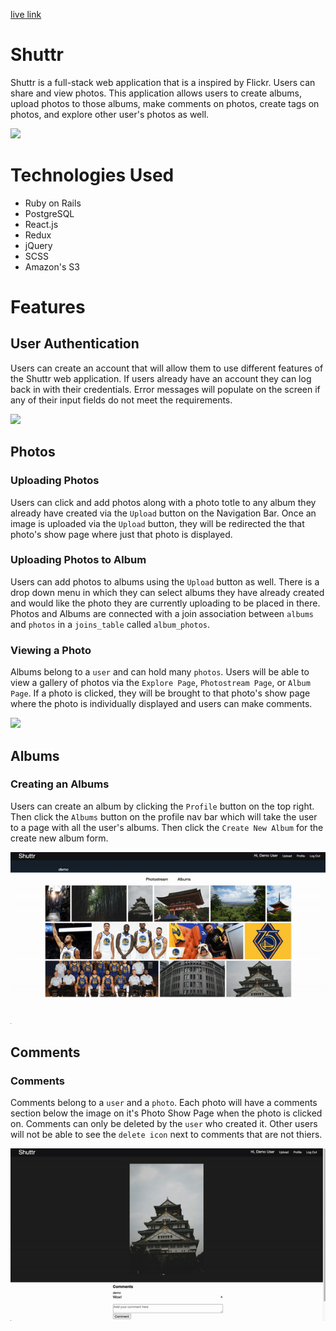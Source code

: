 [live link](https://shuttr-1.herokuapp.com/#/)

# Shuttr

Shuttr is a full-stack web application that is a inspired by Flickr. Users can share and view photos. This application allows users to create albums, upload photos to those albums, make comments on photos, create tags on photos, and explore other user's photos as well.

<img src="app/assets/images/github/main_page.png">

# Technologies Used
* Ruby on Rails
* PostgreSQL
* React.js
* Redux
* jQuery
* SCSS
* Amazon's S3

# Features

## User Authentication
Users can create an account that will allow them to use different features of the Shuttr web application. If users already have an account they can log back in with their credentials. Error messages will populate on the screen if any of their input fields do not meet the requirements.

<img src="app/assets/images/github/auth.gif">

## Photos

### Uploading Photos
Users can click and add photos along with a photo totle to any album they already have created via the `Upload` button on the Navigation Bar. Once an image is uploaded via the `Upload` button, they will be redirected the that photo's show page where just that photo is displayed.

### Uploading Photos to Album
Users can add photos to albums using the `Upload` button as well. There is a drop down menu in which they can select albums they have already created and would like the photo they are currently uploading to be placed in there. Photos and Albums are connected with a join association between `albums` and `photos` in a `joins_table` called `album_photos`.

### Viewing a Photo
Albums belong to a `user` and can hold many `photos`. Users will be able to view a gallery of photos via the `Explore Page`, `Photostream Page`, or `Album Page`. If a photo is clicked, they will be brought to that photo's show page where the photo is individually displayed and users can make comments.

<img src="app/assets/images/github/photos.gif">

## Albums

### Creating an Albums
Users can create an album by clicking the `Profile` button on the top right. Then click the `Albums` button on the profile nav bar which will take the user to a page with all the user's albums. Then click the `Create New Album` for the create new album form.

<img src="app/assets/images/album.gif">

## Comments

### Comments
Comments belong to a `user` and a `photo`. Each photo will have a comments section below the image on it's Photo Show Page when the photo is clicked on. Comments can only be deleted by the `user` who created it. Other users will not be able to see the `delete icon` next to comments that are not thiers.

<img src="app/assets/images/comment.gif">


